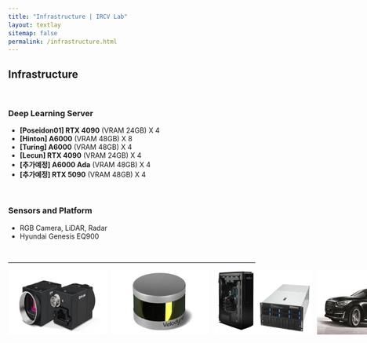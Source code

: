```yaml
---
title: "Infrastructure | IRCV Lab"
layout: textlay
sitemap: false
permalink: /infrastructure.html
---
```


## Infrastructure

<br>

### Deep Learning Server
- **[Poseidon01] RTX 4090** (VRAM 24GB) X 4
- **[Hinton] A6000** (VRAM 48GB) X 8
- **[Turing] A6000** (VRAM 48GB) X 4
- **[Lecun] RTX 4090** (VRAM 24GB) X 4
- **[추가예정] A6000 Ada** (VRAM 48GB) X 4
- **[추가예정] RTX 5090** (VRAM 48GB) X 4

<br>

### Sensors and Platform
- RGB Camera, LiDAR, Radar
- Hyundai Genesis EQ900


<br>

---

<div style="display: flex; flex-wrap: nowrap; gap: 10px;">
  <img src="/images/infrastructure/cam.png" style="width: 200px;">
  <img src="/images/infrastructure/lidar.jpeg" style="width: 200px;">
  <img src="/images/infrastructure/server.png" style="width: 200px;">
  <img src="/images/infrastructure/eq900.jpeg" style="width: 200px;">
</div>